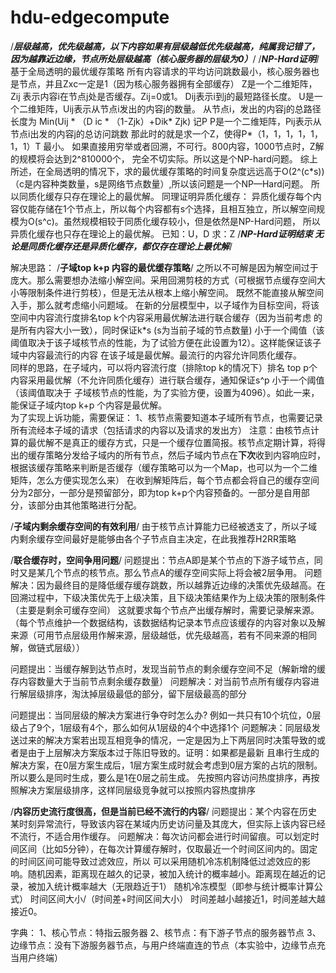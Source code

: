 # hdu-edgecompute
/***层级越高，优先级越高，以下内容如果有层级越低优先级越高，纯属我记错了，因为越靠近边缘，节点所处层级越高（核心服务器的层级为0）***/
/***NP-Hard证明***/
基于全局透明的最优缓存策略
所有内容请求的平均访问跳数最小，核心服务器也是节点，并且Zxc一定是1（因为核心服务器拥有全部缓存）
Z是一个二维矩阵，Zij 表示内容i在节点j处是否缓存。Zij=0或1。
Dij表示i到j的最短路径长度。
U是一个二维矩阵，Uij表示从节点i发出的内容j的数量。
从节点i，发出的内容j的总路径长度为 Min(Uij * （D ic * （1-Zjk）+Dik* Zjk) 记P
P是一个二维矩阵，Pij表示从节点i出发的内容j的总访问跳数
那此时的就是求一个Z，使得P*（1，1，1，1，1，1，1）T 最小。
如果直接用穷举或者回溯，不可行。800内容，1000节点时，Z解的规模将会达到2^810000个， 完全不切实际。所以这是个NP-hard问题。
综上所述，在全局透明的情况下，求的最优缓存策略的时间复杂度远远高于O(2^(c*s))（c是内容种类数量，s是网络节点数量）,所以该问题是一个NP—Hard问题。
所以同质化缓存只存在理论上的最优解。
同理证明异质化缓存：
异质化缓存每个内容仅能存储在1个节点上，所以每个内容都有s个选择，且相互独立，所以解空间规模为O(s^c)。虽然规模相较于同质化缓存较小，但是依然是NP-Hard问题，
所以异质化缓存也只存在理论上的最优解。
已知：U，D
求：Z
/***NP-Hard证明结束   无论是同质化缓存还是异质化缓存，都仅存在理论上最优解***/

解决思路：
/**子域top k+p 内容的最优缓存策略**/
之所以不可解是因为解空间过于庞大。那么需要想办法缩小解空间。采用回溯剪枝的方式（可根据节点缓存空间大小等限制条件进行剪枝），但是无法从根本上缩小解空间。
既然不能直接从解空间入手，那么就考虑缩小问题域。
在新的分层模型中，以子域作为目标空间，将该空间中内容流行度排名top k个内容采用最优解法进行联合缓存（因为当前考虑
的是所有内容大小一致），同时保证k*s (s为当前子域的节点数量) 小于一个阈值（该阈值取决于该子域核节点的性能，为了试验方便在此设置为12）。这样能保证该子域中内容最流行的内容
在该子域是最优解。最流行的内容允许同质化缓存。    
同样的思路，在子域内，可以将内容流行度（排除top k的情况下）排名 top p个内容采用最优解（不允许同质化缓存）进行联合缓存，通知保证s^p 小于一个阈值（该阈值取决于
子域核节点的性能，为了实验方便，设置为4096）。如此一来，能保证子域内top k+p 个内容是最优解。      
为了实现上诉功能，需要保证：
1、核节点需要知道本子域所有节点，也需要记录所有流经本子域的请求（包括请求的内容以及请求的发出方）
注意：由核节点计算的最优解不是真正的缓存方式，只是一个缓存位置简报。核节点定期计算，将得出的缓存策略分发给子域内的所有节点，然后子域内节点在**下次**收到内容响应时，
根据该缓存策略来判断是否缓存（缓存策略可以为一个Map，也可以为一个二维矩阵，怎么方便实现怎么来）
在收到解矩阵后，每个节点都会将自己的缓存空间分为2部分，一部分是预留部分，即为top k+p个内容预备的。一部分是自用部分，该部分由其他策略进行分配。

/**子域内剩余缓存空间的有效利用**/
由于核节点计算能力已经被透支了，所以子域内剩余缓存空间最好是能够由各个子节点自主决定，在此我推荐H2RR策略


/**联合缓存时，空间争用问题**/
问题提出：节点A即是某个节点的下游子域节点，同时又是某几个节点的核节点。那么节点A的缓存空间实际上将会被2层争用。
问题解决：因为最终目的是降低缓存缓存跳数，所以越靠近边缘的决策优先级越高。在回溯过程中，下级决策优先于上级决策，且下级决策结果作为上级决策的限制条件（主要是剩余可缓存空间）
这就要求每个节点产出缓存解时，需要记录解来源。（每个节点维护一个数据结构，该数据结构记录本节点应该缓存的内容对象以及解来源（可用节点层级用作解来源，层级越低，优先级越高，若有不同来源的相同解，做链式层级））

问题提出：当缓存解到达节点时，发现当前节点的剩余缓存空间不足（解新增的缓存内容数量大于当前节点剩余缓存数量）
问题解决：对当前节点所有缓存内容进行解层级排序，淘汰掉层级最低的部分，留下层级最高的部分

问题提出：当同层级的解决方案进行争夺时怎么办? 例如一共只有10个坑位，0层级占了9个，1层级有4个，那么如何从1层级的4个中选择1个
问题解决：同层级发送过来的解决方案若出现互相竞争的情况，一定是因为上下两层同时决策导致的或者是由于上层解决方案版本过于陈旧导致的。证明：如果都是最新
且串行生成的解决方案，在0层方案生成后，1层方案生成时就会考虑到0层方案的占坑的限制。所以要么是同时生成，要么是1在0层之前生成。
先按照内容访问热度排序，再按照解决方案层级排序，这样同层级竞争就可以按照内容热度排序

/**内容历史流行度很高，但是当前已经不流行的内容**/
问题提出：某个内容在历史某时刻异常流行，导致该内容在某域内历史访问量及其庞大，但实际上该内容已经不流行，不适合用作缓存。
问题解决：每次访问都会进行时间留痕。可以划定时间区间（比如5分钟），在每次计算缓存解时，仅取最近一个时间区间内的。固定的时间区间可能导致过滤效应，所以
可以采用随机冷冻机制降低过滤效应的影响。随机因素，距离现在越久的记录，被加入统计的概率越小。距离现在越近的记录，被加入统计概率越大（无限趋近于1）
随机冷冻模型（即参与统计概率计算公式） 时间区间大小/（时间差+时间区间大小）   时间差越小越接近1，时间差越大越接近0。


字典：
1、核心节点：特指云服务器
2、核节点：有下游子节点的服务器节点
3、边缘节点：没有下游服务器节点，与用户终端直连的节点（本实验中，边缘节点充当用户终端）